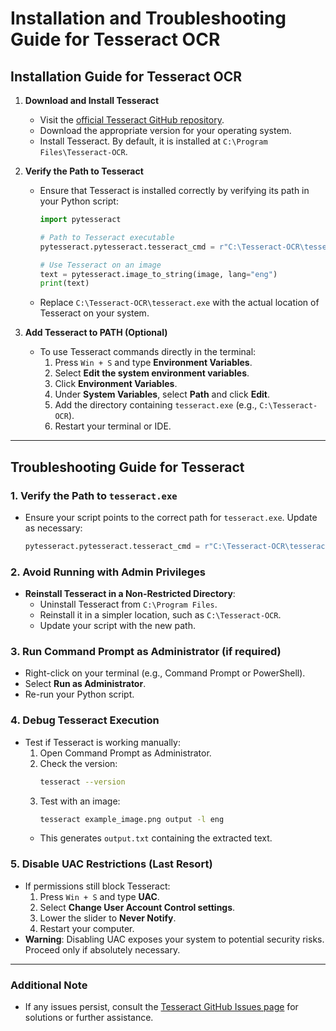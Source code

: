 # Installation and Troubleshooting Guide for Tesseract OCR

## Installation Guide for Tesseract OCR

1. **Download and Install Tesseract**
   - Visit the [official Tesseract GitHub repository](https://github.com/tesseract-ocr/tesseract).
   - Download the appropriate version for your operating system.
   - Install Tesseract. By default, it is installed at `C:\Program Files\Tesseract-OCR`.

2. **Verify the Path to Tesseract**
   - Ensure that Tesseract is installed correctly by verifying its path in your Python script:
     ```python
     import pytesseract

     # Path to Tesseract executable
     pytesseract.pytesseract.tesseract_cmd = r"C:\Tesseract-OCR\tesseract.exe"

     # Use Tesseract on an image
     text = pytesseract.image_to_string(image, lang="eng")
     print(text)
     ```
   - Replace `C:\Tesseract-OCR\tesseract.exe` with the actual location of Tesseract on your system.

3. **Add Tesseract to PATH (Optional)**
   - To use Tesseract commands directly in the terminal:
     1. Press `Win + S` and type **Environment Variables**.
     2. Select **Edit the system environment variables**.
     3. Click **Environment Variables**.
     4. Under **System Variables**, select **Path** and click **Edit**.
     5. Add the directory containing `tesseract.exe` (e.g., `C:\Tesseract-OCR`).
     6. Restart your terminal or IDE.

---

## Troubleshooting Guide for Tesseract

### 1. Verify the Path to `tesseract.exe`
   - Ensure your script points to the correct path for `tesseract.exe`. Update as necessary:
     ```python
     pytesseract.pytesseract.tesseract_cmd = r"C:\Tesseract-OCR\tesseract.exe"
     ```

### 2. Avoid Running with Admin Privileges
   - **Reinstall Tesseract in a Non-Restricted Directory**:
     - Uninstall Tesseract from `C:\Program Files`.
     - Reinstall it in a simpler location, such as `C:\Tesseract-OCR`.
     - Update your script with the new path.

### 3. Run Command Prompt as Administrator (if required)
   - Right-click on your terminal (e.g., Command Prompt or PowerShell).
   - Select **Run as Administrator**.
   - Re-run your Python script.

### 4. Debug Tesseract Execution
   - Test if Tesseract is working manually:
     1. Open Command Prompt as Administrator.
     2. Check the version:
        ```bash
        tesseract --version
        ```
     3. Test with an image:
        ```bash
        tesseract example_image.png output -l eng
        ```
     - This generates `output.txt` containing the extracted text.

### 5. Disable UAC Restrictions (Last Resort)
   - If permissions still block Tesseract:
     1. Press `Win + S` and type **UAC**.
     2. Select **Change User Account Control settings**.
     3. Lower the slider to **Never Notify**.
     4. Restart your computer.
   - **Warning**: Disabling UAC exposes your system to potential security risks. Proceed only if absolutely necessary.

---

### Additional Note
- If any issues persist, consult the [Tesseract GitHub Issues page](https://github.com/tesseract-ocr/tesseract/issues) for solutions or further assistance.
